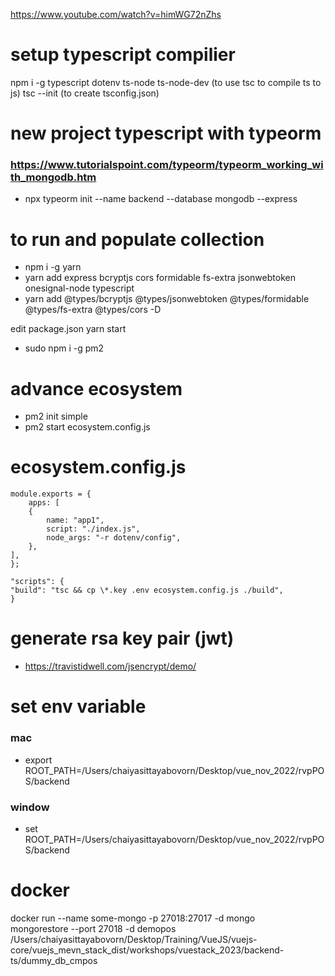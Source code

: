 https://www.youtube.com/watch?v=himWG72nZhs

# setup typescript compilier

npm i -g typescript dotenv ts-node ts-node-dev (to use tsc to compile ts to js)
tsc --init (to create tsconfig.json)

# new project typescript with typeorm

### https://www.tutorialspoint.com/typeorm/typeorm_working_with_mongodb.htm

- npx typeorm init --name backend --database mongodb --express

# to run and populate collection

- npm i -g yarn
- yarn add express bcryptjs cors formidable fs-extra jsonwebtoken onesignal-node typescript
- yarn add @types/bcryptjs @types/jsonwebtoken @types/formidable @types/fs-extra @types/cors -D

edit package.json
yarn start

- sudo npm i -g pm2

# advance ecosystem

- pm2 init simple
- pm2 start ecosystem.config.js

# ecosystem.config.js

```
module.exports = {
    apps: [
    {
        name: "app1",
        script: "./index.js",
        node_args: "-r dotenv/config",
    },
],
};

"scripts": {
"build": "tsc && cp \*.key .env ecosystem.config.js ./build",
}
```

# generate rsa key pair (jwt)

- https://travistidwell.com/jsencrypt/demo/

# set env variable

### mac

- export ROOT_PATH=/Users/chaiyasittayabovorn/Desktop/vue_nov_2022/rvpPOS/backend

### window

- set ROOT_PATH=/Users/chaiyasittayabovorn/Desktop/vue_nov_2022/rvpPOS/backend

# docker

docker run --name some-mongo -p 27018:27017 -d mongo  
 mongorestore --port 27018 -d demopos /Users/chaiyasittayabovorn/Desktop/Training/VueJS/vuejs-core/vuejs_mevn_stack_dist/workshops/vuestack_2023/backend-ts/dummy_db_cmpos
